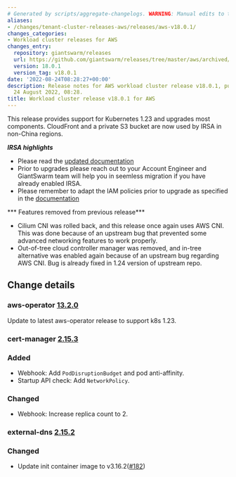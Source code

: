 ```yaml
---
# Generated by scripts/aggregate-changelogs. WARNING: Manual edits to this files will be overwritten.
aliases:
- /changes/tenant-cluster-releases-aws/releases/aws-v18.0.1/
changes_categories:
- Workload cluster releases for AWS
changes_entry:
  repository: giantswarm/releases
  url: https://github.com/giantswarm/releases/tree/master/aws/archived/v18.0.1
  version: 18.0.1
  version_tag: v18.0.1
date: '2022-08-24T08:28:27+00:00'
description: Release notes for AWS workload cluster release v18.0.1, published on
  24 August 2022, 08:28.
title: Workload cluster release v18.0.1 for AWS
---
```


This release provides support for Kubernetes 1.23 and upgrades most components. CloudFront and a private S3 bucket are now used by IRSA in non-China regions.

***IRSA highlights***
- Please read the [updated documentation](https://docs.giantswarm.io/advanced/iam-roles-for-service-accounts/)
- Prior to upgrades please reach out to your Account Engineer and GiantSwarm team will help you in seemless migration if you have already enabled IRSA.
- Please remember to adapt the IAM policies prior to upgrade as specified in the [documentation](https://docs.giantswarm.io/advanced/iam-roles-for-service-accounts/)

*** Features removed from previous release***

- Cilium CNI was rolled back, and this release once again uses AWS CNI. This was done because of an upstream bug that prevented some advanced networking features to work properly.
- Out-of-tree cloud controller manager was removed, and in-tree alternative was enabled again because of an upstream bug regarding AWS CNI. Bug is already fixed in 1.24 version of upstream repo. 

## Change details

### aws-operator [13.2.0](https://github.com/giantswarm/aws-operator/releases/tag/v13.2.0)

Update to latest aws-operator release to support k8s 1.23.

### cert-manager [2.15.3](https://github.com/giantswarm/cert-manager-app/releases/tag/v2.15.3)

### Added

- Webhook: Add `PodDisruptionBudget` and pod anti-affinity.
- Startup  API check: Add `NetworkPolicy`.

### Changed

- Webhook: Increase replica count to 2.

### external-dns [2.15.2](https://github.com/giantswarm/external-dns-app/releases/tag/v2.15.2)

### Changed

- Update init container image to v3.16.2([#182](https://github.com/giantswarm/external-dns-app/pull/182))
